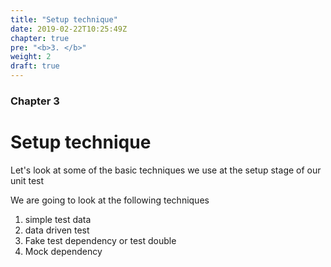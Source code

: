 ```yaml
---
title: "Setup technique"
date: 2019-02-22T10:25:49Z
chapter: true
pre: "<b>3. </b>"
weight: 2
draft: true
---
```


### Chapter 3

# Setup technique

Let's look at some of the basic techniques we use at the setup stage of our unit test

We are going to look at the following techniques

1. simple test data
2. data driven test
3. Fake test dependency or test double
4. Mock dependency